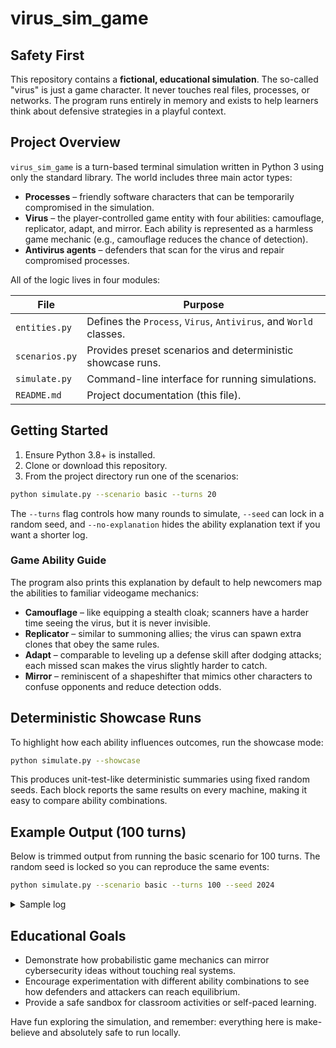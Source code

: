 # virus_sim_game

## Safety First
This repository contains a **fictional, educational simulation**. The so-called
"virus" is just a game character. It never touches real files, processes, or
networks. The program runs entirely in memory and exists to help learners think
about defensive strategies in a playful context.

## Project Overview
`virus_sim_game` is a turn-based terminal simulation written in Python 3 using
only the standard library. The world includes three main actor types:

- **Processes** – friendly software characters that can be temporarily
  compromised in the simulation.
- **Virus** – the player-controlled game entity with four abilities: camouflage,
  replicator, adapt, and mirror. Each ability is represented as a harmless game
  mechanic (e.g., camouflage reduces the chance of detection).
- **Antivirus agents** – defenders that scan for the virus and repair
  compromised processes.

All of the logic lives in four modules:

| File | Purpose |
| ---- | ------- |
| `entities.py` | Defines the `Process`, `Virus`, `Antivirus`, and `World` classes. |
| `scenarios.py` | Provides preset scenarios and deterministic showcase runs. |
| `simulate.py` | Command-line interface for running simulations. |
| `README.md` | Project documentation (this file). |

## Getting Started
1. Ensure Python 3.8+ is installed.
2. Clone or download this repository.
3. From the project directory run one of the scenarios:

```bash
python simulate.py --scenario basic --turns 20
```

The `--turns` flag controls how many rounds to simulate, `--seed` can lock in a
random seed, and `--no-explanation` hides the ability explanation text if you
want a shorter log.

### Game Ability Guide
The program also prints this explanation by default to help newcomers map the
abilities to familiar videogame mechanics:

- **Camouflage** – like equipping a stealth cloak; scanners have a harder time
  seeing the virus, but it is never invisible.
- **Replicator** – similar to summoning allies; the virus can spawn extra clones
  that obey the same rules.
- **Adapt** – comparable to leveling up a defense skill after dodging attacks;
  each missed scan makes the virus slightly harder to catch.
- **Mirror** – reminiscent of a shapeshifter that mimics other characters to
  confuse opponents and reduce detection odds.

## Deterministic Showcase Runs
To highlight how each ability influences outcomes, run the showcase mode:

```bash
python simulate.py --showcase
```

This produces unit-test-like deterministic summaries using fixed random seeds.
Each block reports the same results on every machine, making it easy to compare
ability combinations.

## Example Output (100 turns)
Below is trimmed output from running the basic scenario for 100 turns. The
random seed is locked so you can reproduce the same events:

```bash
python simulate.py --scenario basic --turns 100 --seed 2024
```

<details>
<summary>Sample log</summary>

```
Game Ability Guide:
  Camouflage  -> Like a stealth cloak in an adventure game: it makes the
                   virus harder to spot, but not invisible.
  Replicator  -> Similar to summoning companions in a strategy game: the
                   virus can spawn extra copies that follow the same rules.
  Adapt       -> Comparable to leveling up after dodging attacks; each
                   failed scan gives a small defensive boost.
  Mirror      -> Think of a shapeshifter class that imitates others to
                   confuse enemies, lowering the odds of detection.

-- Turn 1 --
Edu-Virus compromised Spreadsheet (chance 0.39).
ShieldOne scanned Edu-Virus but missed (roll 0.89 vs 0.33).
-- Turn 2 --
Edu-Virus failed to compromise PhotoOrganizer (chance 0.43).
ShieldOne scanned Edu-Virus but missed (roll 0.35 vs 0.31).
-- Turn 3 --
Edu-Virus compromised MusicPlayer (chance 0.40).
ShieldOne scanned Edu-Virus but missed (roll 0.73 vs 0.30).
-- Turn 4 --
Edu-Virus failed to compromise PhotoOrganizer (chance 0.43).
ShieldOne scanned Edu-Virus but missed (roll 0.53 vs 0.28).
-- Turn 5 --
Edu-Virus failed to compromise NoteTaker (chance 0.37).
Edu-Virus replicated into Edu-Virus-clone-1.
ShieldOne scanned Edu-Virus but missed (roll 0.76 vs 0.26).
...
-- Turn 100 --
NoteTaker stabilized itself.
Edu-Virus-clone-4 compromised NoteTaker (chance 0.38).
ShieldOne scanned Edu-Virus-clone-13 but missed (roll 0.59 vs 0.19).
ShieldOne repaired PhotoOrganizer.
Simulation Summary:
  Turns simulated: 100
  Processes compromised: 4/5
  Active viruses: 11
  Neutralized viruses: 29
  Total clone events: 39
```

</details>

## Educational Goals
- Demonstrate how probabilistic game mechanics can mirror cybersecurity ideas
  without touching real systems.
- Encourage experimentation with different ability combinations to see how
  defenders and attackers can reach equilibrium.
- Provide a safe sandbox for classroom activities or self-paced learning.

Have fun exploring the simulation, and remember: everything here is make-believe
and absolutely safe to run locally.
